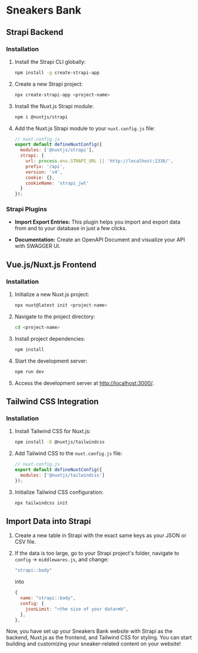 # Sneakers Bank

## Strapi Backend

### Installation

1. Install the Strapi CLI globally:

    ```bash
    npm install -g create-strapi-app
    ```

2. Create a new Strapi project:

    ```bash
    npx create-strapi-app <project-name>
    ```

3. Install the Nuxt.js Strapi module:

    ```bash
    npm i @nuxtjs/strapi
    ```

4. Add the Nuxt.js Strapi module to your `nuxt.config.js` file:

    ```javascript
    // nuxt.config.js
    export default defineNuxtConfig({
      modules: ['@nuxtjs/strapi'],
      strapi: {
        url: process.env.STRAPI_URL || 'http://localhost:1338/',
        prefix: '/api',
        version: 'v4',
        cookie: {},
        cookieName: 'strapi_jwt'
      }
    });
    ```

### Strapi Plugins

- **Import Export Entries:**
  This plugin helps you import and export data from and to your database in just a few clicks.

- **Documentation:**
  Create an OpenAPI Document and visualize your API with SWAGGER UI.

## Vue.js/Nuxt.js Frontend

### Installation

1. Initialize a new Nuxt.js project:

    ```bash
    npx nuxt@latest init <project-name>
    ```

2. Navigate to the project directory:

    ```bash
    cd <project-name>
    ```

3. Install project dependencies:

    ```bash
    npm install
    ```

4. Start the development server:

    ```bash
    npm run dev
    ```

5. Access the development server at [http://localhost:3000/](http://localhost:3000/).

## Tailwind CSS Integration

### Installation

1. Install Tailwind CSS for Nuxt.js:

    ```bash
    npm install -D @nuxtjs/tailwindcss
    ```

2. Add Tailwind CSS to the `nuxt.config.js` file:

    ```javascript
    // nuxt.config.js
    export default defineNuxtConfig({
      modules: ['@nuxtjs/tailwindcss']
    });
    ```

3. Initialize Tailwind CSS configuration:

    ```bash
    npx tailwindcss init
    ```

## Import Data into Strapi

1. Create a new table in Strapi with the exact same keys as your JSON or CSV file.

2. If the data is too large, go to your Strapi project's folder, navigate to `config` → `middlewares.js`, and change:

    ```javascript
    "strapi::body"
    ```

    into

    ```javascript
    {
      name: "strapi::body",
      config: {
        jsonLimit: "<the size of your data>mb",
      },
    },
    ```

Now, you have set up your Sneakers Bank website with Strapi as the backend, Nuxt.js as the frontend, and Tailwind CSS for styling. You can start building and customizing your sneaker-related content on your website!